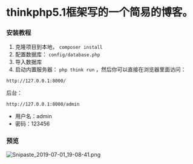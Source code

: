 # thinkphp5.1框架写的一个简易的博客。

<a name="c1oiP"></a>
### 安装教程

1. 克隆项目到本地， `composer install` 
2. 配置数据库： `config/database.php` 
3. 导入数据库
4. 启动内置服务器： `php think run` ，然后你可以直接在浏览器里面访问：
```
http://127.0.0.1:8000/
```

后台：
```
http://127.0.0.1:8000/admin
```

- 用户名：admin
- 密码：123456

<a name="j6k8T"></a>
### 预览
![Snipaste_2019-07-01_19-08-41.png](https://cdn.nlark.com/yuque/0/2019/png/385548/1561979336752-0a3363a4-374d-44c2-a451-4273c7a6d7fa.png#align=left&display=inline&height=929&name=Snipaste_2019-07-01_19-08-41.png&originHeight=929&originWidth=1898&size=364143&status=done&width=1898)
